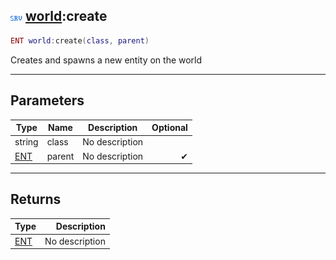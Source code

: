 ## ![server](.gitbook/assets/server.png) [world](./readme/world/README.md):create

```lua
ENT world:create(class, parent)
```

Creates and spawns a new entity on the world

------
## Parameters

| Type   | Name | Description | Optional |
| ------ | ---- | ----------- | -------: |
| string | class | No description |  |
| [ENT](./readme/ENT/README.md) | parent | No description | ✔ |


------
## Returns

| Type   | Description |
| ------ | ----------: |
| [ENT](./readme/ENT/README.md) | No description |

